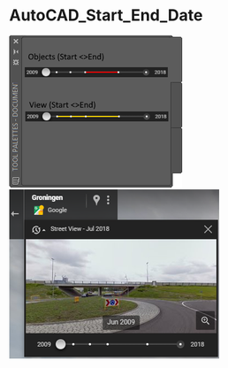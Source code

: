 # AutoCAD_Start_End_Date

![Screenshot](https://raw.githubusercontent.com/ErwinMeulman/AutoCAD_Start_End_Date/master/Toolpallet_start-end.png)
![Screenshot](https://raw.githubusercontent.com/ErwinMeulman/AutoCAD_Start_End_Date/master/google_time_slider.png)

